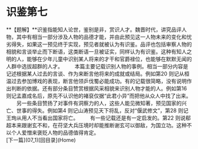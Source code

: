 <h1 class="break">识鉴第七</h1>
**【题解】**识鉴指能知人论世，鉴别是非，赏识人才。魏晋时代，讲究品评人物，其中有相当一部分涉及人物的品德才能，并由此预见这一人物未来的变化和忧劣得失，如果这一预见终于实现，预见者就被认为有识鉴。品评也包括审察人物的相貌和言谈举止而下断语，这类断语一旦被证实，同样认为有识鉴。这种有知人之明的人，能够在少年儿童中识别某人将来的才干和官爵禄位，也能够在默默无闻的人群中选拔超群的人才。
　　本篇主要记载识别人物的事例。相当一部分内容是记述根据某人过去的言谈、作为来断言他将来的成就或结局。例如第20 则记从桓温过去参加博戏的表现，断言他领乒伐蜀必能成功。有的记载很简略，没有说明作出判断的依据。还有部分条目赞赏根据风采相貌来识别人物才能的人。例如第16 则记孟嘉成名后，原先不认识他的褚裒仅据“此君小异”而把他从众人中找了出来。
　　另一些条目赞扬了对事件有洞察力的人，这些人能见微知著，预见国家的兴亡、世事的得失。例如第4 则记山涛预见天下将乱，反对“偃武修文”，第28 则记王珣从用人不当看出国家将亡。
　　有一些记载还是有一定启发的。第22 则说郗超本来跟谢玄不和，在苻坚大兵压境时却能推断谢玄可以御敌，为国立功。这种不以个人爱憎来褒贬人物的品德值得肯定。
<br>[下一篇](07_1)[回目录](Home)
